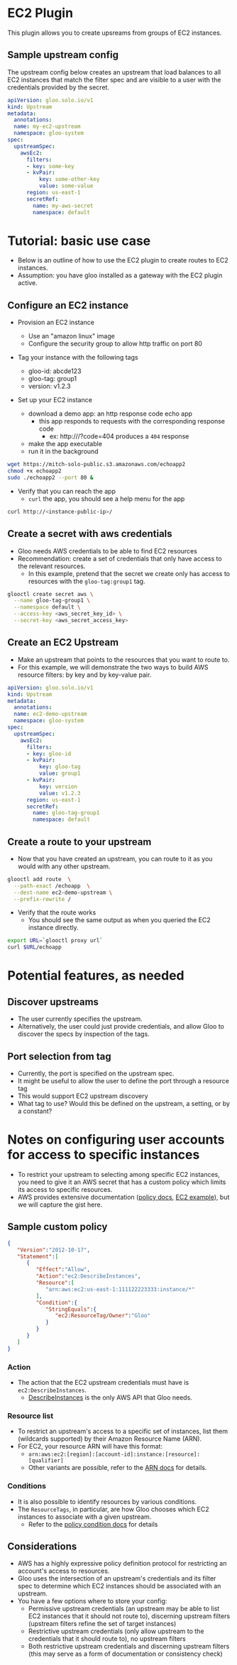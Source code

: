 # EC2 Plugin

This plugin allows you to create upsreams from groups of EC2 instances.

## Sample upstream config

The upstream config below creates an upstream that load balances to all EC2 instances that match the filter spec and are visible to a user with the credentials provided by the secret.

```yaml
apiVersion: gloo.solo.io/v1
kind: Upstream
metadata:
  annotations:
  name: my-ec2-upstream
  namespace: gloo-system
spec:
  upstreamSpec:
    awsEc2:
      filters:
      - key: some-key
      - kvPair:
          key: some-other-key
          value: some-value
      region: us-east-1
      secretRef:
        name: my-aws-secret
        namespace: default
```
  


# Tutorial: basic use case

- Below is an outline of how to use the EC2 plugin to create routes to EC2 instances.
- Assumption: you have gloo installed as a gateway with the EC2 plugin active.

## Configure an EC2 instance

- Provision an EC2 instance
  - Use an "amazon linux" image
  - Configure the security group to allow http traffic on port 80

- Tag your instance with the following tags
  - gloo-id: abcde123
  - gloo-tag: group1
  - version: v1.2.3

- Set up your EC2 instance
  - download a demo app: an http response code echo app
    - this app responds to requests with the corresponding response code
      - ex: http://<my-instance-ip>/?code=404 produces a `404` response
  - make the app executable
  - run it in the background

```bash
wget https://mitch-solo-public.s3.amazonaws.com/echoapp2
chmod +x echoapp2
sudo ./echoapp2 --port 80 &
```

- Verify that you can reach the app
  - `curl` the app, you should see a help menu for the app
```bash
curl http://<instance-public-ip>/
```

## Create a secret with aws credentials

- Gloo needs AWS credentials to be able to find EC2 resources
- Recommendation: create a set of credentials that only have access to the relevant resources.
  - In this example, pretend that the secret we create only has access to resources with the `gloo-tag:group1` tag.
```bash
glooctl create secret aws \
  --name gloo-tag-group1 \
  --namespace default \
  --access-key <aws_secret_key_id> \
  --secret-key <aws_secret_access_key>
```

## Create an EC2 Upstream

- Make an upstream that points to the resources that you want to route to.
- For this example, we will demonstrate the two ways to build AWS resource filters: by key and by key-value pair.

```yaml
apiVersion: gloo.solo.io/v1
kind: Upstream
metadata:
  annotations:
  name: ec2-demo-upstream
  namespace: gloo-system
spec:
  upstreamSpec:
    awsEc2:
      filters:
      - key: gloo-id
      - kvPair:
          key: gloo-tag
          value: group1
      - kvPair:
          key: version
          value: v1.2.3
      region: us-east-1
      secretRef:
        name: gloo-tag-group1
        namespace: default
```

## Create a route to your upstream

- Now that you have created an upstream, you can route to it as you would with any other upstream.

```bash
glooctl add route  \
  --path-exact /echoapp  \
  --dest-name ec2-demo-upstream \
  --prefix-rewrite /
```

- Verify that the route works
  - You should see the same output as when you queried the EC2 instance directly.
```bash
export URL=`glooctl proxy url`
curl $URL/echoapp
```


# Potential features, as needed
## Discover upstreams
- The user currently specifies the upstream.
- Alternatively, the user could just provide credentials, and allow Gloo to discover the specs by inspection of the tags.
## Port selection from tag
- Currently, the port is specified on the upstream spec.
- It might be useful to allow the user to define the port through a resource tag
- This would support EC2 upstream discovery
- What tag to use? Would this be defined on the upstream, a setting, or by a constant?


# Notes on configuring user accounts for access to specific instances

- To restrict your upstream to selecting among specific EC2 instances, you need to give it an AWS secret that has a custom policy which limits its access to specific resources.
- AWS provides extensive documentation ([policy docs](https://docs.aws.amazon.com/IAM/latest/UserGuide/reference_policies.html), [EC2 example](https://aws.amazon.com/premiumsupport/knowledge-center/restrict-ec2-iam/)), but we will capture the gist here.

## Sample custom policy

```json
{
   "Version":"2012-10-17",
   "Statement":[
      {
         "Effect":"Allow",
         "Action":"ec2:DescribeInstances",
         "Resource":[
            "arn:aws:ec2:us-east-1:111122223333:instance/*"
         ],
         "Condition":{
            "StringEquals":{
               "ec2:ResourceTag/Owner":"Gloo"
            }
         }
      }
   ]
}
```

### Action
- The action that the EC2 upstream credentials must have is `ec2:DescribeInstances`.
  - [DescribeInstances](https://docs.aws.amazon.com/AWSEC2/latest/APIReference/API_DescribeInstances.html) is the only AWS API that Gloo needs.
  
### Resource list
- To restrict an upstream's access to a specific set of instances, list them (wildcards supported) by their Amazon Resource Name (ARN).
- For EC2, your resource ARN will have this format:
  - `arn:aws:ec2:[region]:[account-id]:instance:[resource]:[qualifier]`
  - Other variants are possible, refer to the [ARN docs](https://docs.aws.amazon.com/general/latest/gr/aws-arns-and-namespaces.html) for details.

### Conditions
- It is also possible to identify resources by various conditions.
- The `ResourceTags`, in particular, are how Gloo chooses which EC2 instances to associate with a given upstream.
  - Refer to the [policy condition docs](https://docs.aws.amazon.com/IAM/latest/UserGuide/reference_policies_elements_condition.html) for details

## Considerations
- AWS has a highly expressive policy definition protocol for restricting an account's access to resources.
- Gloo uses the intersection of an upstream's credentials and its filter spec to determine which EC2 instances should be associated with an upstream.
- You have a few options where to store your config:
  - Permissive upstream credentials (an upstream may be able to list EC2 instances that it should not route to), discerning upstream filters (upstream filters refine the set of target instances)
  - Restrictive upstream credentials (only allow upstream to the credentials that it should route to), no upstream filters
  - Both restrictive upstream credentials and discerning upstream filters (this may serve as a form of documentation or consistency check)

